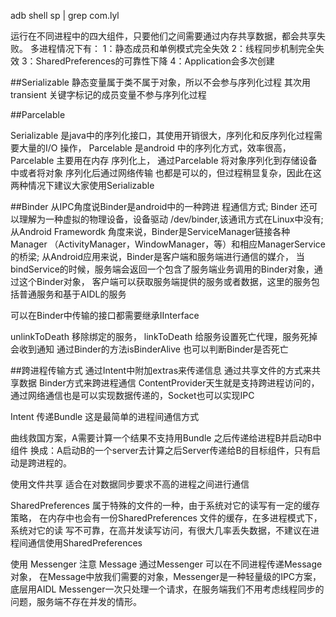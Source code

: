 adb shell 
sp | grep com.lyl

运行在不同进程中的四大组件，只要他们之间需要通过内存共享数据，都会共享失败。
多进程情况下有：
1：静态成员和单例模式完全失效
2：线程同步机制完全失效
3：SharedPreferences的可靠性下降
4：Application会多次创建

##Serializable
静态变量属于类不属于对象，所以不会参与序列化过程
其次用transient 关键字标记的成员变量不参与序列化过程

##Parcelable


Serializable 是java中的序列化接口，其使用开销很大，序列化和反序列化过程需要大量的I/O
操作，
Parcelable 是android 中的序列化方式，效率很高，Parcelable 主要用在内存
序列化上，
通过Parcelable 将对象序列化到存储设备中或者将对象 序列化后通过网络传输
也都是可以的，但过程稍显复杂，因此在这两种情况下建议大家使用Serializable

##Binder 
从IPC角度说Binder是android中的一种跨进 程通信方式;
Binder 还可以理解为一种虚拟的物理设备，设备驱动 /dev/binder,该通讯方式在Linux中没有;
从Android Framewordk 角度来说，Binder是ServiceManager链接各种Manager
（ActivityManager，WindowManager，等）和相应ManagerService 的桥梁;
从Android应用来说，Binder是客户端和服务端进行通信的媒介，
当bindService的时候，服务端会返回一个包含了服务端业务调用的Binder对象，通过这个Binder对象，
客户端可以获取服务端提供的服务或者数据，这里的服务包括普通服务和基于AIDL的服务

可以在Binder中传输的接口都需要继承IInterface

unlinkToDeath 移除绑定的服务，
linkToDeath 给服务设置死亡代理，服务死掉会收到通知 
通过Binder的方法isBinderAlive 也可以判断Binder是否死亡

##跨进程传输方式
通过Intent中附加extras来传递信息 
通过共享文件的方式来共享数据
Binder方式来跨进程通信
ContentProvider天生就是支持跨进程访问的，
通过网络通信也是可以实现数据传递的，Socket也可以实现IPC 

Intent 传递Bundle 这是最简单的进程间通信方式

曲线救国方案，A需要计算一个结果不支持用Bundle 之后传递给进程B并启动B中组件
换成：A启动B的一个server去计算之后Server传递给B的目标组件，只有启动是跨进程的。

使用文件共享 适合在对数据同步要求不高的进程之间进行通信

SharedPreferences 属于特殊的文件的一种，由于系统对它的读写有一定的缓存策略，
在内存中也会有一份SharedPreferences 文件的缓存，在多进程模式下，系统对它的读
写不可靠，在高并发读写访问，有很大几率丢失数据，不建议在进程间通信使用SharedPreferences

使用 Messenger 注意 Message 通过Messenger 可以在不同进程传递Message 对象，
在Message中放我们需要的对象，Messenger是一种轻量级的IPC方案，底层用AIDL
Messenger一次只处理一个请求，在服务端我们不用考虑线程同步的问题，服务端不存在并发的情形。

